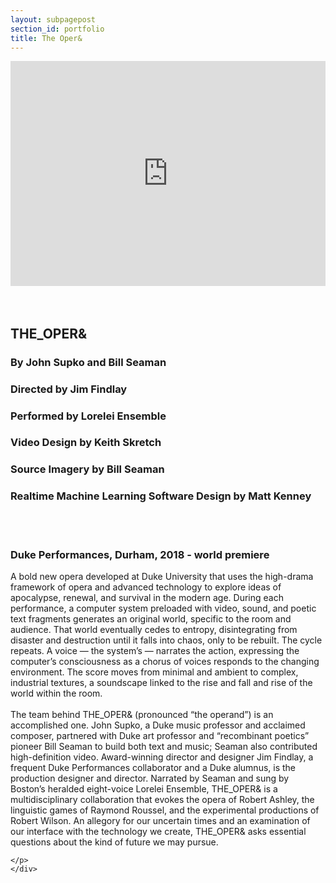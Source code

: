 ```yaml
---
layout: subpagepost
section_id: portfolio
title: The Oper&
---
```

<div class="full">
    <div class="row">
        <div class="large-12 large-centered columns">
          <iframe src="https://player.vimeo.com/video/423161548" width="640" height="360" frameborder="0" allow="autoplay; fullscreen" allowfullscreen></iframe>
        </div>
    </div>
    <div class="Text_works">
    <br><br>
    <h2>THE_OPER&</h2>
    <h3>By John Supko and Bill Seaman</h3>
    <h3>Directed by Jim Findlay</h3>
    <h3>Performed by Lorelei Ensemble</h3>
    <h3>Video Design by Keith Skretch</h3>
    <h3>Source Imagery by Bill Seaman</h3>
    <h3>Realtime Machine Learning Software Design by Matt Kenney</h3>
    <br><br>
    <h3>Duke Performances, Durham, 2018 - world premiere</h3>
    <p>
        A bold new opera developed at Duke University that uses the high-drama framework of opera and advanced technology to explore ideas of apocalypse, renewal, and survival in the modern age. During each performance, a computer system preloaded with video, sound, and poetic text fragments generates an original world, specific to the room and audience. That world eventually cedes to entropy, disintegrating from disaster and destruction until it falls into chaos, only to be rebuilt. The cycle repeats. A voice — the system’s — narrates the action, expressing the computer’s consciousness as a chorus of voices responds to the changing environment. The score moves from minimal and ambient to complex, industrial textures, a soundscape linked to the rise and fall and rise of the world within the room.
        <br><br>
        The team behind THE_OPER& (pronounced “the operand”) is an accomplished one. John Supko, a Duke music professor and acclaimed composer, partnered with Duke art professor and “recombinant poetics” pioneer Bill Seaman to build both text and music; Seaman also contributed high-definition video. Award-winning director and designer Jim Findlay, a frequent Duke Performances collaborator and a Duke alumnus, is the production designer and director. Narrated by Seaman and sung by Boston’s heralded eight-voice Lorelei Ensemble, THE_OPER& is a multidisciplinary collaboration that evokes the opera of Robert Ashley, the linguistic games of Raymond Roussel, and the experimental productions of Robert Wilson. An allegory for our uncertain times and an examination of our interface with the technology we create, THE_OPER& asks essential questions about the kind of future we may pursue.
            
    </p>
    </div>